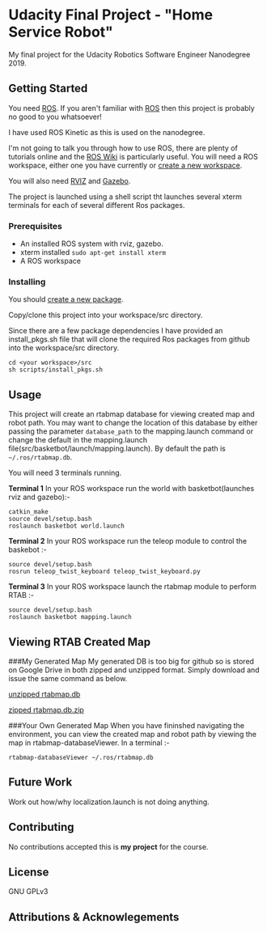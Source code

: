 # Udacity Final Project - "Home Service Robot"
My final project for the Udacity Robotics Software Engineer Nanodegree 2019.

## Getting Started
You need [ROS](http://ros.org). If you aren't familiar with [ROS](http://ros.org) then this project is probably no good to you whatsoever!

I have used ROS Kinetic as this is used on the nanodegree.

I'm not going to talk you through how to use ROS, there are plenty of tutorials online and the [ROS Wiki](http://wiki.ros.org) is particularly useful. You will need a ROS workspace, either one you have currently or [create a new workspace](http://wiki.ros.org/catkin/Tutorials/create_a_workspace).

You will also need [RVIZ](http://wiki.ros.org/rviz/UserGuide) and [Gazebo](http://gazebosim.org/).

The project is launched using a shell script tht launches several xterm terminals for each of several different Ros packages.

### Prerequisites
- An installed ROS system with rviz, gazebo.
- xterm installed `sudo apt-get install xterm`
- A ROS workspace

### Installing
You should [create a new package](http://wiki.ros.org/ROS/Tutorials/CreatingPackage).

Copy/clone this project into your workspace/src directory.

Since there are a few package dependencies I have provided an install_pkgs.sh file that will clone the required Ros packages from github into the workspace/src directory.

```
cd <your workspace>/src
sh scripts/install_pkgs.sh
```

## Usage
This project will create an rtabmap database for viewing created map and robot path. You may want to change the location of this database by either passing the parameter `database_path` to the mapping.launch command or change the default in the mapping.launch file(src/basketbot/launch/mapping.launch). By default the path is `~/.ros/rtabmap.db`.

You will need 3 terminals running.

**Terminal 1**
In your ROS workspace run the world with basketbot(launches rviz and gazebo):-

```
catkin_make
source devel/setup.bash
roslaunch basketbot world.launch
```

**Terminal 2**
In your ROS workspace run the teleop module to control the baskebot :-

```
source devel/setup.bash
rosrun teleop_twist_keyboard teleop_twist_keyboard.py 
```


**Terminal 3**
In your ROS workspace launch the rtabmap module to perform RTAB :-

```
source devel/setup.bash
roslaunch basketbot mapping.launch 
```

## Viewing RTAB Created Map ##
###My Generated Map
My generated DB is too big for github so is stored on Google Drive in both zipped and unzipped format. Simply download and issue the same command as below.

[unzipped rtabmap.db](https://drive.google.com/open?id=1IF21DfZuhObm67K9NsVUwdalZ1X2t0e4)

[zipped rtabmap.db.zip](https://drive.google.com/open?id=1VCui1ZcR0mGmwyNhvYoG2pp9KL-ROlm9)

###Your Own Generated Map
When you have fininshed navigating the environment, you can view the created map and robot path by viewing the map in rtabmap-databaseViewer. In a terminal :-

```
rtabmap-databaseViewer ~/.ros/rtabmap.db
```

## Future Work
Work out how/why localization.launch is not doing anything.

## Contributing
No contributions accepted this is **my project** for the course.

## License
GNU GPLv3

## Attributions & Acknowlegements
